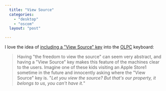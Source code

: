 ```yaml
---
  title: "View Source"
  categories: 
    - "desktop"
    - "oscom"
  layout: "post"

---
```

I love the idea of [including a "View Source" key][1] into the [OLPC][2] keyboard:

> Having "the freedom to view the source" can seem very abstract, and having a "View Source" key makes this feature of the machines clear to the users. Imagine one of these kids visiting an Apple Store1 sometime in the future and innocently asking where the "View Source" key is. "_Let you view the source? But that's our property, it belongs to us, you can't have it._"

[1]: http://blog.printf.net/articles/2006/10/29/the-view-source-key
[2]: http://laptop.org/
